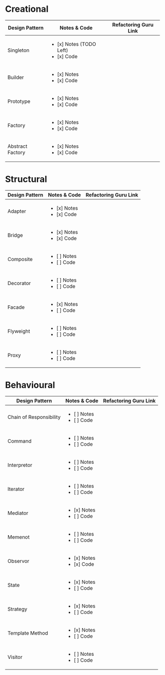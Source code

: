 # Creational 


| Design Pattern | Notes & Code | Refactoring Guru Link|
| ------ | ------ | ------ | 
| Singleton | <ul><li>[x] Notes (TODO Left) </li><li>[x] Code</li></ul> | |
| Builder | <ul><li>[x] Notes  </li><li>[x] Code</li></ul> | |
| Prototype | <ul><li>[x] Notes  </li><li>[x] Code</li></ul> | |
| Factory | <ul><li>[x] Notes  </li><li>[x] Code</li></ul> | |
| Abstract Factory | <ul><li>[x] Notes  </li><li>[x] Code</li></ul> | | 



# Structural 

| Design Pattern | Notes & Code | Refactoring Guru Link|
| ------ | ------ | ------ | 
| Adapter | <ul><li>[x] Notes </li> <li>[x] Code</li></ul> | |
| Bridge | <ul><li>[x] Notes </li> <li>[x] Code</li></ul> | |
| Composite | <ul><li>[ ] Notes </li> <li>[ ] Code</li></ul> | |
| Decorator | <ul><li>[ ] Notes  </li> <li>[ ] Code</li></ul> | |
| Facade | <ul><li>[x] Notes </li> <li>[ ] Code</li></ul> | |
| Flyweight | <ul><li>[ ] Notes </li> <li>[ ] Code</li></ul> | |
| Proxy | <ul><li>[ ] Notes </li> <li>[ ] Code</li></ul> | |



# Behavioural

| Design Pattern | Notes & Code | Refactoring Guru Link|
| ------ | ------ | ------ | 
| Chain of Responsibility | <ul><li>[ ] Notes </li><li>[ ] Code</li></ul> | |
| Command | <ul><li>[ ] Notes </li><li>[ ] Code</li></ul> | |
| Interpretor | <ul><li>[ ] Notes </li><li>[ ] Code</li></ul> | |
| Iterator | <ul><li>[ ] Notes </li><li>[ ] Code</li></ul> | |
| Mediator | <ul><li>[x] Notes </li><li>[ ] Code</li></ul> | |
| Memenot | <ul><li>[ ] Notes </li><li>[ ] Code</li></ul> | |
| Observor | <ul><li>[x] Notes </li><li>[x] Code</li></ul> | |
| State | <ul><li>[x] Notes </li><li>[ ] Code</li></ul> | |
| Strategy | <ul><li>[x] Notes </li><li>[ ] Code</li></ul> | |
| Template Method | <ul><li>[x] Notes </li><li>[ ] Code</li></ul> | |
| Visitor | <ul><li>[ ] Notes </li><li>[ ] Code</li></ul> | |

